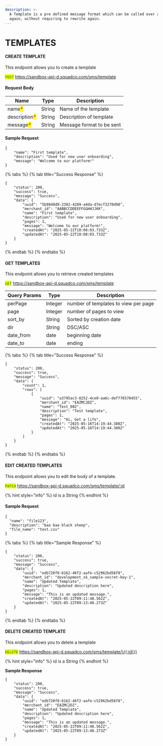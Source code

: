 ```yaml
---
description: >-
  A Template is a pre defined message format which can be called over and over
  again, without requiring to rewrite again.
---
```


# TEMPLATES

#### CREATE TEMPLATE

This endpoint allows you to create a template&#x20;

<mark style="color:green;">`POST`</mark> https://sandbox-api-d.squadco.com/sms/template

#### Request Body

| Name                                          | Type   | Description               |
| --------------------------------------------- | ------ | ------------------------- |
| name<mark style="color:red;">\*</mark>        | String | Name of the template      |
| description<mark style="color:red;">\*</mark> | String | Description of template   |
| message<mark style="color:red;">\*</mark>     | String | Message format to be sent |

#### Sample Request

```
{
    "name": "First template",
    "description": "Used for new user onboarding",
    "message": "Welcome to our platform!"
}
```

{% tabs %}
{% tab title="Success Response" %}
```
{
    "status": 200,
    "success": true,
    "message": "Success",
    "data": {
        "uuid": "5b9840d0-2382-4289-a4da-d7ecf3270d98",
        "merchant_id": "AABBCCDDEEFFGGHHJJKK",
        "name": "First template",
        "description": "Used for new user onboarding",
        "pages": 1,
        "message": "Welcome to our platform!",
        "createdAt": "2025-05-22T10:08:03.733Z",
        "updatedAt": "2025-05-22T10:08:03.733Z"
    }
}
```
{% endtab %}
{% endtabs %}

#### GET TEMPLATES

This endpoint allows you to retrieve created templates

<mark style="color:green;">`GET`</mark> https://sandbox-api-d.squadco.com/sms/template

| Query Params | Type    | Description                          |
| ------------ | ------- | ------------------------------------ |
| perPage      | Integer | number of templates to view per page |
| page         | Integer | number of pages to view              |
| sort\_by     | String  | Sorted by creation date              |
| dir          | String  | DSC/ASC                              |
| date\_from   | date    | beginning date                       |
| date\_to     | date    | ending                               |



{% tabs %}
{% tab title="Success Response" %}
```
{
    "status": 200,
    "success": true,
    "message": "Success",
    "data": {
        "count": 1,
        "rows": [
            {
                "uuid": "a3795ac3-8252-4ce0-aa6c-def776570455",
                "merchant_id": "EAZMC2DZ",
                "name": "Test_002",
                "description": "Test template",
                "pages": 1,
                "message": "Hi, Get a life",
                "createdAt": "2025-05-16T14:19:44.380Z",
                "updatedAt": "2025-05-16T14:19:44.380Z"
            }
        ]
    }
}
```
{% endtab %}
{% endtabs %}

#### EDIT CREATED TEMPLATES

This endpoint allows you to edit the body of a template.

<mark style="color:green;">`PATCH`</mark> https://sandbox-api-d.squadco.com/sms/template/:id

{% hint style="info" %}
id is a String
{% endhint %}

#### Sample Request

```
{
  "name": "file123",
  "description": "baa baa black sheep",
  "file_name": "test.csv"
}
```

{% tabs %}
{% tab title="Sample Response" %}
```
{
    "status": 200,
    "success": true,
    "message": "Success",
    "data": {
        "uuid": "edb720f0-6162-46f2-aafe-c52962bd56f8",
        "merchant_id": "development_sk_sample-secret-key-1",
        "name": "Updated Template",
        "description": "Updated description here",
        "pages": 1,
        "message": "This is an updated message.",
        "createdAt": "2025-05-22T09:11:48.562Z",
        "updatedAt": "2025-05-22T09:13:40.273Z"
    }
}

```
{% endtab %}
{% endtabs %}

#### DELETE CREATED TEMPLATE

This endpoint allows you to delete a template

<mark style="color:green;">`DELETE`</mark> https://sandbox-api-d.squadco.com/sms/template/\{{:id\}}

{% hint style="info" %}
id is a String
{% endhint %}

**Sample Response**

```
{
    "status": 200,
    "success": true,
    "message": "Success",
    "data": {
        "uuid": "edb720f0-6162-46f2-aafe-c52962bd56f8",
        "merchant_id": "EAZMC2DZ",
        "name": "Updated Template",
        "description": "Updated description here",
        "pages": 1,
        "message": "This is an updated message.",
        "createdAt": "2025-05-22T09:11:48.562Z",
        "updatedAt": "2025-05-22T09:13:40.273Z"
    }
}

```
